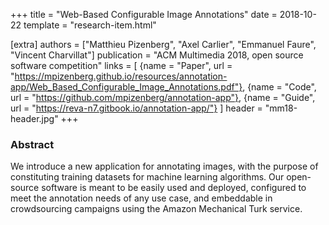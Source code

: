 +++
title = "Web-Based Configurable Image Annotations"
date = 2018-10-22
template = "research-item.html"

[extra]
authors = ["Matthieu Pizenberg", "Axel Carlier", "Emmanuel Faure", "Vincent Charvillat"]
publication = "ACM Multimedia 2018, open source software competition"
links = [
    {name = "Paper", url = "https://mpizenberg.github.io/resources/annotation-app/Web_Based_Configurable_Image_Annotations.pdf"},
    {name = "Code", url = "https://github.com/mpizenberg/annotation-app"},
    {name = "Guide", url = "https://reva-n7.gitbook.io/annotation-app/"}
]
header = "mm18-header.jpg"
+++

### Abstract

We introduce a new application for annotating images, with the
purpose of constituting training datasets for machine learning algorithms.
Our open-source software is meant to be easily used and
deployed, configured to meet the annotation needs of any use case,
and embeddable in crowdsourcing campaigns using the Amazon
Mechanical Turk service.
